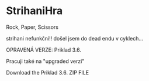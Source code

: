 # StrihaniHra
Rock, Paper, Scissors


strihani nefunkční!! došel jsem do dead endu v cyklech...

OPRAVENÁ VERZE: Priklad 3.6.

Pracuji také na "upgraded verzi"

Download the Priklad 3.6. ZIP FILE
